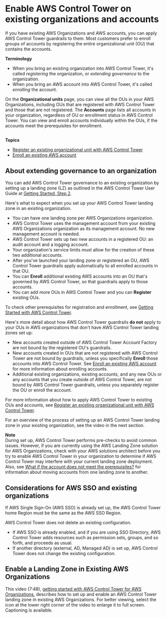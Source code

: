 # Enable AWS Control Tower on existing organizations and accounts<a name="existing-orgs"></a>

If you have existing AWS Organizations and AWS accounts, you can apply AWS Control Tower guardrails to them\. Most customers prefer to enroll groups of accounts by registering the entire organizational unit \(OU\) that contains the accounts\. 

**Terminology**
+ When you bring an existing organization into AWS Control Tower, it's called *registering* the organization, or *extending governance* to the organization\.
+ When you bring an AWS account into AWS Control Tower, it's called *enrolling* the account\.

On the **Organizational units** page, you can view all the OUs in your AWS Organizations, including OUs that are registered with AWS Control Tower and those that are not registered\. The **Accounts** page lists all accounts in your organization, regardless of OU or enrollment status in AWS Control Tower\. You can view and enroll accounts individually within the OUs, if the accounts meet the prerequisites for enrollment\.

## <a name="topics-for-existing-orgs-and-accounts"></a>

**Topics**
+ [Register an existing organizational unit with AWS Control Tower](importing-existing.md)
+  [Enroll an existing AWS account](enroll-account.md)

## About extending governance to an organization<a name="about-extending-governance"></a>

You can add AWS Control Tower governance to an existing organization by setting up a landing zone \(LZ\) as outlined in the AWS Control Tower User Guide at [Getting Started, Step 2](https://docs.aws.amazon.com/controltower/latest/userguide/getting-started-with-control-tower.html#step-two)\.

Here's what to expect when you set up your AWS Control Tower landing zone in an existing organization\.
+ You can have one landing zone per AWS Organizations organization\.
+ AWS Control Tower uses the management account from your existing AWS Organizations organization as its management account\. No new management account is needed\.
+  AWS Control Tower sets up two new accounts in a registered OU: an audit account and a logging account\.
+ Your organization's service limits must allow for the creation of these two additional accounts\.
+ After you've launched your landing zone or registered an OU, AWS Control Tower guardrails apply automatically to all enrolled accounts in that OU\.
+ You can **Enroll** additional existing AWS accounts into an OU that's governed by AWS Control Tower, so that guardrails apply to those accounts\.
+  You can add more OUs in AWS Control Tower and you can **Register** existing OUs\.

To check other prerequisites for registration and enrollment, see [Getting Started with AWS Control Tower](https://docs.aws.amazon.com/controltower/latest/userguide/getting-started-with-control-tower.html)\.

Here's more detail about how AWS Control Tower guardrails **do not** apply to your OUs in AWS organizations that don't have AWS Control Tower landing zones set up:
+ New accounts created outside of AWS Control Tower Account Factory are not bound by the registered OU's guardrails\.
+ New accounts created in OUs that are not registered with AWS Control Tower are not bound by guardrails, unless you specifically **Enroll** those accounts into AWS Control Tower\. See [Enroll an existing AWS account](enroll-account.md) for more information about enrolling accounts\.
+ Additional existing organizations, existing accounts, and any new OUs or any accounts that you create outside of AWS Control Tower, are not bound by AWS Control Tower guardrails, unless you separately register the OU or enroll the account\.

For more information about how to apply AWS Control Tower to existing OUs and accounts, see [Register an existing organizational unit with AWS Control Tower](importing-existing.md)\.

For an overview of the process of setting up an AWS Control Tower landing zone in your existing organization, see the video in the next section\.

**Note**  
During set up, AWS Control Tower performs pre\-checks to avoid common issues\. However, if you are currently using the AWS Landing Zone solution for AWS Organizations, check with your AWS solutions architect before you try to enable AWS Control Tower in your organization to determine if AWS Control Tower may interfere with your current landing zone deployment\. Also, see [What if the account does not meet the prerequisites?](enroll-account.md#fulfill-prerequisites) for information about moving accounts from one landing zone to another\.

## Considerations for AWS SSO and existing organizations<a name="sso-and-existing-orgs"></a>

If AWS Single Sign\-On \(AWS SSO\) is already set up, the AWS Control Tower home Region must be the same as the AWS SSO Region\.

AWS Control Tower does not delete an existing configuration\.
+  If AWS SSO is already enabled, and if you are using SSO Directory, AWS Control Tower adds resources such as permission sets, groups, and so forth, and proceeds as usual\. 
+ If another directory \(external, AD, Managed AD\) is set up, AWS Control Tower does not change the existing configuration\.

## Enable a Landing Zone in Existing AWS Organizations<a name="existing-orgs-video"></a>

This video \(7:48\), [getting started with AWS Control Tower for AWS Organizations](https://www.youtube.com/watch?v=CwRy0t8nfgM), describes how to set up and enable an AWS Control Tower landing zone in existing AWS Organizations\. For better viewing, select the icon at the lower right corner of the video to enlarge it to full screen\. Captioning is available\.